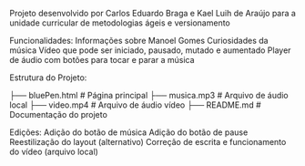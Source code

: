 Projeto desenvolvido por Carlos Eduardo Braga e Kael Luih de Araújo para a unidade curricular de metodologias ágeis e versionamento

Funcionalidades:
Informações sobre Manoel Gomes
Curiosidades da música
Vídeo que pode ser iniciado, pausado, mutado e aumentado
Player de áudio com botões para tocar e parar a música

Estrutura do Projeto:

├── bluePen.html # Página principal
├── musica.mp3 # Arquivo de áudio local
├── video.mp4 # Arquivo de áudio vídeo
├── README.md # Documentação do projeto

Edições:
Adição do botão de música
Adição do botão de pause
Reestilização do layout (alternativo)
Correção de escrita e funcionamento do vídeo (arquivo local)
